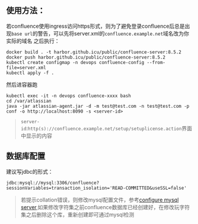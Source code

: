 ## 使用方法：
若confluence使用ingress访问https形式，则为了避免登录confluence后总是出现`base url`的警告，可以先将server.xml的`confluence.example.net`域名改为你实际的域名
之后执行：
```
docker build . -t harbor.github.icu/public/confluence-server:8.5.2
docker push harbor.github.icu/public/confluence-server:8.5.2
kubectl create configmap -n devops confluence-config --from-file=server.xml
kubectl apply -f .
```

然后进容器跑
```
kubectl exec -it -n devops confluence-xxxx bash
cd /var/atlassian
java -jar atlassian-agent.jar -d -m test@test.com -n test@test.com -p conf -o http://localhost:8090 -s <server-id>
```

> `server-id`:`http(s)://confluence.example.net/setup/setuplicense.action`界面中显示的内容

## 数据库配置
建议写jdbc的形式：
```
jdbc:mysql://mysql:3306/confluence?sessionVariables=transaction_isolation='READ-COMMITTED&useSSL=false'
```

> 若提示collation错误，则修改mysql配置文件，参考[configure mysql server][1],如果修改字符集之前confluence数据库已经创建好，在修改玩字符集之后删除这个库，重新创建即可通过mysql检测


[1]: https://confluence.atlassian.com/doc/database-setup-for-mysql-128747.html
